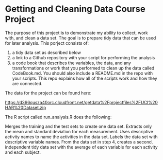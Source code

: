 # Getting and Cleaning Data Course Project
 
The purpose of this project is to demonstrate my ability to collect, work with, and clean a data set. The goal is to prepare tidy data that can be used for later analysis. This porject consists of: 
1) a tidy data set as described below
2) a link to a Github repository with your script for performing the analysis
3) a code book that describes the variables, the data, and any transformations or work that you performed to clean up the data called CodeBook.md. You should also include a README.md in the repo with your scripts. This repo explains how all of the scripts work and how they are connected.

The data for the project can be found here:

 https://d396qusza40orc.cloudfront.net/getdata%2Fprojectfiles%2FUCI%20HAR%20Dataset.zip  

The R script called run_analysis.R does the following: 

Merges the training and the test sets to create one data set.
Extracts only the mean and standard deviation for each measurement. 
Uses descriptive activity names to name the activities in the data set.
Labels the data set with descriptive variable names. 
From the data set in step 4, creates a second, independent tidy data set with the average of each variable for each activity and each subject.
